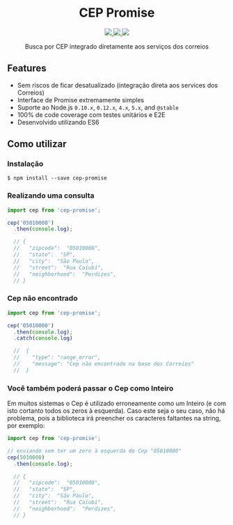 <h1 align="center">CEP Promise</h1>

<p align="center">
  <a href="https://travis-ci.org/filipedeschamps/cep-promise">
    <img src="https://travis-ci.org/filipedeschamps/cep-promise.svg?branch=master">
  </a>
  <a href="https://coveralls.io/github/filipedeschamps/cep-promise?branch=master">
    <img src="https://coveralls.io/repos/github/filipedeschamps/cep-promise/badge.svg?branch=master">
  </a>
  <a href="https://www.npmjs.com/package/cep-promise">
    <img src="https://badge.fury.io/js/cep-promise.svg">
  </a>
</p>

<p align="center">
  Busca por CEP integrado diretamente aos serviços dos correios
</p>


## Features

 * Sem riscos de ficar desatualizado (integração direta aos services dos Correios)
 * Interface de Promise extremamente simples
 * Suporte ao Node.js `0.10.x`, `0.12.x`, `4.x`, `5.x`, and `@stable`
 * 100% de code coverage com testes unitários e E2E
 * Desenvolvido utilizando ES6


## Como utilizar


### Instalação

```
$ npm install --save cep-promise
```


### Realizando uma consulta

``` js
import cep from 'cep-promise';

cep('05010000')
  .then(console.log);

  // {
  //   "zipcode":  "05010000",
  //   "state":  "SP",
  //   "city":  "São Paulo",
  //   "street":  "Rua Caiubí",
  //   "neighborhood":  "Perdizes",
  // }
```


### Cep não encontrado

``` js
import cep from 'cep-promise';

cep('05010000')
  .then(console.log);
  .catch(console.log)

  //  {
  //    "type": "range_error",
  //    "message": "Cep não encontrado na base dos Correios"
  //  }
```

### Você também poderá passar o Cep como Inteiro

Em muitos sistemas o Cep é utilizado erroneamente como um Inteiro (e com isto cortanto todos os zeros à esquerda). Caso este seja o seu caso, não há problema, pois a biblioteca irá preencher os caracteres faltantes na string, por exemplo:

``` js
import cep from 'cep-promise';

// enviando sem ter um zero à esquerda do Cep "05010000"
cep(5010000)
  .then(console.log);

  // {
  //   "zipcode":  "05010000",
  //   "state":  "SP",
  //   "city":  "São Paulo",
  //   "street":  "Rua Caiubí",
  //   "neighborhood":  "Perdizes",
  // }
```

